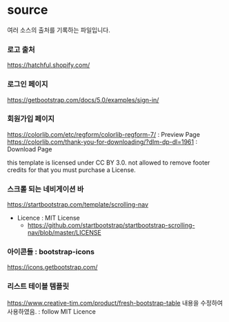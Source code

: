 # source
여러 소스의 출처를 기록하는 파일입니다.

### 로고 출처
https://hatchful.shopify.com/

### 로그인 페이지
https://getbootstrap.com/docs/5.0/examples/sign-in/

### 회원가입 페이지
https://colorlib.com/etc/regform/colorlib-regform-7/ : Preview Page
https://colorlib.com/thank-you-for-downloading/?dlm-dp-dl=1961 : Download Page

this template is licensed under CC BY 3.0.
not allowed to remove footer credits for that you must purchase a License.

### 스크롤 되는 네비게이션 바

https://startbootstrap.com/template/scrolling-nav

- Licence : MIT License
    - https://github.com/startbootstrap/startbootstrap-scrolling-nav/blob/master/LICENSE

### 아이콘들 : bootstrap-icons

https://icons.getbootstrap.com/

### 리스트 테이블 템플릿

https://www.creative-tim.com/product/fresh-bootstrap-table
내용을 수정하여 사용하였음.
: follow MIT Licence

### 